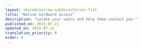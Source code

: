 ```yaml
---
layout: shared/narrow-subdirectories-list
title: "Native hardware access"
description: "Locate your users and help them contact you."
published_on: 2015-07-21
updated_on: 2015-07-21
translation_priority: 0
order: 9
---
```



